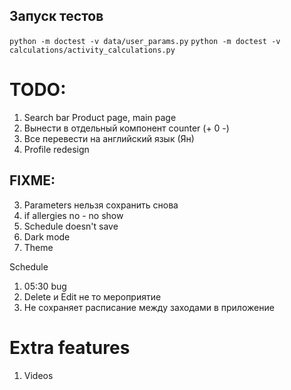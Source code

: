 ## Запуск тестов

`python -m doctest -v data/user_params.py`
`python -m doctest -v calculations/activity_calculations.py`

# TODO:
1. Search bar Product page, main page
2. Вынести в отдельный компонент counter (+ 0 -)
3. Все перевести на английский язык (Ян)
4. Profile redesign

## FIXME:

3. Parameters нельзя сохранить снова
4. if allergies no - no show
5. Schedule doesn't save
4. Dark mode
5. Theme

Schedule
1. 05:30 bug
2. Delete и Edit не то мероприятие 
3. Не сохраняет расписание между заходами в приложение


# Extra features
1. Videos